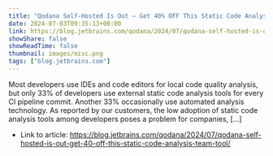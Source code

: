 ```yaml
---
title: "Qodana Self-Hosted Is Out – Get 40% OFF This Static Code Analysis Team Tool"
date: 2024-07-03T09:35:13+00:00
link: https://blog.jetbrains.com/qodana/2024/07/qodana-self-hosted-is-out-get-40-off-this-static-code-analysis-team-tool/
showShare: false
showReadTime: false
thumbnail: images/misc.png
tags: ["blog.jetbrains.com"]
---
```

Most developers use IDEs and code editors for local code quality analysis, but only 33% of developers use external static code analysis tools for every CI pipeline commit. Another 33% occasionally use automated analysis technology. As reported by our customers, the low adoption of static code analysis tools among developers poses a problem for companies, […]

- Link to article: https://blog.jetbrains.com/qodana/2024/07/qodana-self-hosted-is-out-get-40-off-this-static-code-analysis-team-tool/